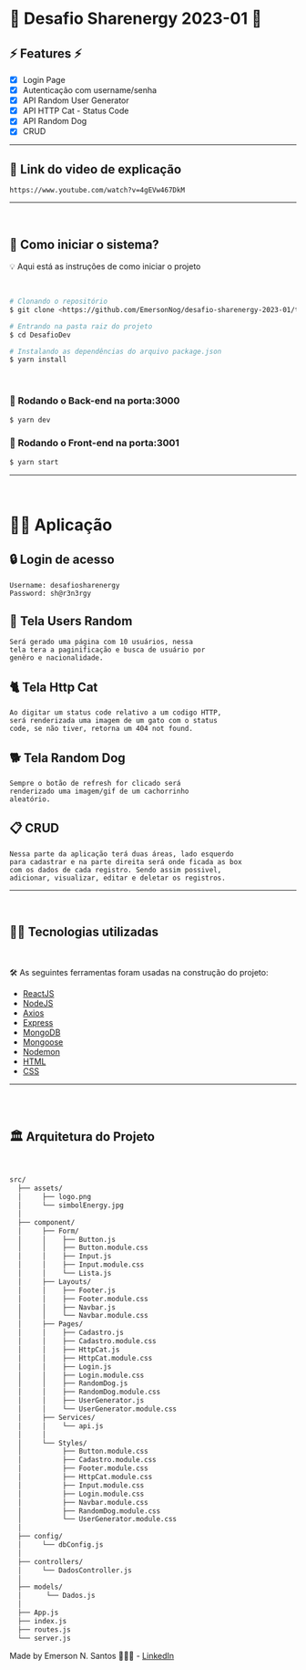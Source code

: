 <h1>📢 Desafio Sharenergy 2023-01 📢</h1>

## ⚡ Features ⚡

- [x] Login Page 
- [x] Autenticação com username/senha
- [x] API Random User Generator
- [x] API HTTP Cat - Status Code
- [x] API Random Dog
- [x] CRUD

---

## 🎥 Link do video de explicação
```
https://www.youtube.com/watch?v=4gEVw467DkM
```

---

<br/>

## 🤔 Como iniciar o sistema?
<p>💡 Aqui está as instruções de como iniciar o projeto</p>

<br/>

```bash
# Clonando o repositório
$ git clone <https://github.com/EmersonNog/desafio-sharenergy-2023-01/tree/emerson-nogueira-dos-santos>

# Entrando na pasta raiz do projeto
$ cd DesafioDev

# Instalando as dependências do arquivo package.json
$ yarn install
```
<br/>

### 🎲 Rodando o Back-end na porta:3000
```bash
$ yarn dev
```

### 🎲 Rodando o Front-end na porta:3001
```bash
$ yarn start
```

---
</br>

# 🕵🏻 Aplicação

## 🔒 Login de acesso

```
Username: desafiosharenergy
Password: sh@r3n3rgy
```

## 🔀 Tela Users Random

```
Será gerado uma página com 10 usuários, nessa
tela tera a paginificação e busca de usuário por 
genêro e nacionalidade.
```

## 🐈 Tela Http Cat
```
Ao digitar um status code relativo a um codigo HTTP,
será renderizada uma imagem de um gato com o status
code, se não tiver, retorna um 404 not found.
```

## 🐕 Tela Random Dog
```
Sempre o botão de refresh for clicado será 
renderizado uma imagem/gif de um cachorrinho
aleatório.
```

## 📋 CRUD
```
Nessa parte da aplicação terá duas áreas, lado esquerdo 
para cadastrar e na parte direita será onde ficada as box
com os dados de cada registro. Sendo assim possivel,
adicionar, visualizar, editar e deletar os registros.
```

---
</br>

## 👨‍💻 Tecnologias utilizadas
<br/>

🛠️ As seguintes ferramentas foram usadas na construção do projeto:

- [ReactJS](https://pt-br.reactjs.org/)
- [NodeJS](https://nodejs.org/en/)
- [Axios](https://axios-http.com/ptbr/docs/intro)
- [Express](https://expressjs.com/pt-br/)
- [MongoDB](https://www.mongodb.com/)
- [Mongoose](https://mongoosejs.com/)
- [Nodemon](https://nodemon.io/)
- [HTML](https://developer.mozilla.org/pt-BR/docs/Web/HTML)
- [CSS](https://developer.mozilla.org/pt-BR/docs/Web/CSS)

---

<br/>
<br/>

## 🏛️ Arquitetura do Projeto

<br/>

```markdown
src/
  ├── assets/
  │     ├── logo.png
  │     └── simbolEnergy.jpg
  │
  ├── component/
  │     ├── Form/
  │     │    ├── Button.js
  │     │    ├── Button.module.css
  │     │    ├── Input.js
  │     │    ├── Input.module.css
  │     │    └── Lista.js
  │     ├── Layouts/
  │     │    ├── Footer.js 
  │     │    ├── Footer.module.css
  │     │    ├── Navbar.js
  │     │    └── Navbar.module.css
  │     ├── Pages/
  │     │    ├── Cadastro.js
  │     │    ├── Cadastro.module.css
  │     │    ├── HttpCat.js
  │     │    ├── HttpCat.module.css
  │     │    ├── Login.js
  │     │    ├── Login.module.css
  │     │    ├── RandomDog.js
  │     │    ├── RandomDog.module.css
  │     │    ├── UserGenerator.js
  │     │    └── UserGenerator.module.css
  │     ├── Services/
  │     │    └── api.js 
  │     │
  │     └── Styles/
  │          ├── Button.module.css
  │          ├── Cadastro.module.css
  │          ├── Footer.module.css
  │          ├── HttpCat.module.css
  │          ├── Input.module.css
  │          ├── Login.module.css
  │          ├── Navbar.module.css
  │          ├── RandomDog.module.css
  │          └── UserGenerator.module.css
  │
  ├── config/
  │     └── dbConfig.js
  │     
  ├── controllers/
  │     └── DadosController.js
  │     
  ├── models/
  │      └── Dados.js
  │
  ├── App.js
  ├── index.js
  ├── routes.js
  └── server.js
```

Made by Emerson N. Santos 👨🏼‍💻 - [LinkedIn](https://www.linkedin.com/in/noggueira)